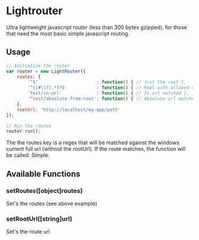 Lightrouter
===========

Ultra lightweight javascript router (less than 300 bytes gzipped), for those that need the most basic simple javascript routing.

## Usage

```javascript
// Initialise the router
var router = new LightRouter({
	routes: {
		'^$'                      : function() { // Just the root },
		'^([#\\?].*)?$'           : function() { // Root with allowed query strings and hashbangs },
		'test/in-url'             : function() { // In url matched },
		'^test/absolute-from-root': function() { // Absolute url matched }
	},
	rootUrl: 'http://localhost/my-app/path'
});

// Run the routes
router.run();
```

The the routes key is a regex that will be matched against the windows current full url (without the rootUrl). If the route matches, the function will be called. Simple.

Available Functions
---

### setRoutes([object]routes)
Set's the routes (see above example)

### setRootUrl([string]url)
Set's the route url